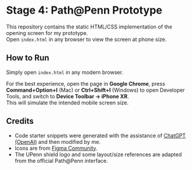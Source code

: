 # Stage 4: Path@Penn Prototype

This repository contains the static HTML/CSS implementation of the opening screen for my prototype.  
Open `index.html` in any browser to view the screen at phone size.

## How to Run
Simply open `index.html` in any modern browser.

For the best experience, open the page in **Google Chrome**, press **Command+Option+I** (Mac) or **Ctrl+Shift+I** (Windows) to open Developer Tools, and switch to **Device Toolbar → iPhone XR**.  
This will simulate the intended mobile screen size.

## Credits
- Code starter snippets were generated with the assistance of [ChatGPT (OpenAI)](https://openai.com/) and then modified by me.  
- Icons are from [Figma Community](https://www.figma.com/community).  
- The UPenn shield logo and some layout/size references are adapted from the official Path@Penn interface.  
